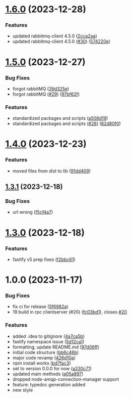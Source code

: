 # [1.6.0](https://github.com/Bugs5382/fastify-rabbitmq/compare/v1.5.0...v1.6.0) (2023-12-28)


### Features

* updated rabbitmq-client 4.5.0 ([2cca2aa](https://github.com/Bugs5382/fastify-rabbitmq/commit/2cca2aaf43ec0a2bf5d8b1c402c48e4361aa6184))
* updated rabbitmq-client 4.5.0 ([#30](https://github.com/Bugs5382/fastify-rabbitmq/issues/30)) ([574220e](https://github.com/Bugs5382/fastify-rabbitmq/commit/574220e3354239f7b6cbbc0415f8230991161429))

# [1.5.0](https://github.com/Bugs5382/fastify-rabbitmq/compare/v1.4.0...v1.5.0) (2023-12-27)


### Bug Fixes

* forgot rabbitMQ ([39d325e](https://github.com/Bugs5382/fastify-rabbitmq/commit/39d325e4477fddad0e2106ec77a08903a1ef5a60))
* forgot rabbitMQ ([#29](https://github.com/Bugs5382/fastify-rabbitmq/issues/29)) ([97bf62f](https://github.com/Bugs5382/fastify-rabbitmq/commit/97bf62f321ff375546e89c38827d0277288d3be3))


### Features

* standardized packages and scripts ([a508d19](https://github.com/Bugs5382/fastify-rabbitmq/commit/a508d19b8fca40258df854513eb9103fcf161aca))
* standardized packages and scripts ([#28](https://github.com/Bugs5382/fastify-rabbitmq/issues/28)) ([82d80f0](https://github.com/Bugs5382/fastify-rabbitmq/commit/82d80f0042acd7cb08adc951fa23453287a8dd28))

# [1.4.0](https://github.com/Bugs5382/fastify-rabbitmq/compare/v1.3.1...v1.4.0) (2023-12-23)


### Features

* moved files from dist to lib ([91dd409](https://github.com/Bugs5382/fastify-rabbitmq/commit/91dd40950d59b8f4f4b1aa5cae4206b17f69571a))

## [1.3.1](https://github.com/Bugs5382/fastify-rabbitmq/compare/v1.3.0...v1.3.1) (2023-12-18)


### Bug Fixes

* url wrong ([f5cf4a7](https://github.com/Bugs5382/fastify-rabbitmq/commit/f5cf4a7f3ca5ceddc6ef8fa7b0d0b9148892e65c))

# [1.3.0](https://github.com/Bugs5382/fastify-rabbitmq/compare/v1.2.0...v1.3.0) (2023-12-18)


### Features

* fastify v5 prep fixes ([f2bbc61](https://github.com/Bugs5382/fastify-rabbitmq/commit/f2bbc6185b5ff76089ec6448f8a847183c2f368e))

# 1.0.0 (2023-11-17)


### Bug Fixes

* fix ci for release ([5f6982a](https://github.com/Bugs5382/fastify-rabbitmq/commit/5f6982a5676341063260e9243b4c6c4ea0810b56))
* 19 build in rpc clientserver (#20) ([fc03bd1](https://github.com/Bugs5382/fastify-rabbitmq/commit/fc03bd1fa8ee0932043e778135f712530b28ac9b)), closes [#20](https://github.com/Bugs5382/fastify-rabbitmq/issues/20)

### Features

* added .idea to gitignore ([4a7ca5b](https://github.com/Bugs5382/fastify-rabbitmq/commit/4a7ca5bf8d8b2a7e7383d0365f9cbb9caaa805d4))
* fastify namespace issue ([5d12ca1](https://github.com/Bugs5382/fastify-rabbitmq/commit/5d12ca129e6722ba56b4e0ff8bc7920cdd437f01))
* formatting, update README.md ([97d06ff](https://github.com/Bugs5382/fastify-rabbitmq/commit/97d06ff67fc37e45e34d9f19d2daa1a9402401ae))
* initial code structure ([bb6c46b](https://github.com/Bugs5382/fastify-rabbitmq/commit/bb6c46b503b2cb386676ad20aa3fa367c5a12721))
* major code revamp ([426d10a](https://github.com/Bugs5382/fastify-rabbitmq/commit/426d10abfc97cad177736be18cd2bdc8c682426a))
* npm install works ([bd7fac3](https://github.com/Bugs5382/fastify-rabbitmq/commit/bd7fac3471faff6525a666ba728d2debb504a181))
* set to version 0.0.0 for now ([a330c71](https://github.com/Bugs5382/fastify-rabbitmq/commit/a330c71773d3b89aacb2d8b19528679ce2ec9484))
* updated main methods ([a05a897](https://github.com/Bugs5382/fastify-rabbitmq/commit/a05a8973d202a09300d34607c70938573fdf0eb3))
* dropped node-amqp-connection-manager support
* feature: typedoc generation added
* new style
